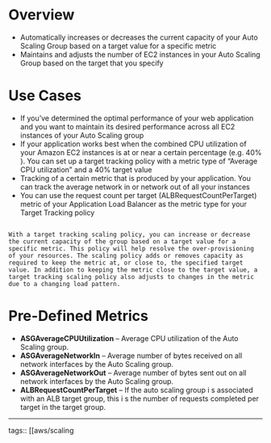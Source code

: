 # Overview

- Automatically increases or decreases the current capacity of your Auto Scaling Group based on a target value for a specific metric
- Maintains and adjusts the number of EC2 instances in your Auto Scaling Group based on the target that you specify

# Use Cases
   
- If you’ve determined the optimal performance of your web application and you want to maintain its desired performance across all EC2 instances of your Auto Scaling group 
- If your application works best when the combined CPU utilization of your Amazon EC2 instances is at or near a certain percentage (e.g. 40% ). You can set up a target tracking policy with a metric type of “Average CPU utilization” and a 40% target value
- Tracking of a certain metric that is produced by your application. You can track the average network in or network out of all your instances
- You can use the request count per target (ALBRequestCountPerTarget) metric of your Application Load Balancer as the metric type for your Target Tracking policy


```ad-info

With a target tracking scaling policy, you can increase or decrease the current capacity of the group based on a target value for a specific metric. This policy will help resolve the over-provisioning of your resources. The scaling policy adds or removes capacity as required to keep the metric at, or close to, the specified target value. In addition to keeping the metric close to the target value, a target tracking scaling policy also adjusts to changes in the metric due to a changing load pattern.

```


# Pre-Defined Metrics

- **ASGAverageCPUUtilization**    –   Average   CPU   utilization   of   the   Auto   Scaling   group.
- **ASGAverageNetworkIn**    –   Average   number   of   bytes   received   on   all   network  interfaces   by   the   Auto Scaling   group.
- **ASGAverageNetworkOut**    –   Average   number   of   bytes   sent   out   on   all   network  interfaces   by   the   Auto Scaling   group.
- **ALBRequestCountPerTarget**    –   If   the   auto   scaling   group  i s   associated   with   an   ALB   target   group,   this  i s the   number   of   requests   completed   per   target  in   the   target   group.



____
tags:: [[aws/scaling 